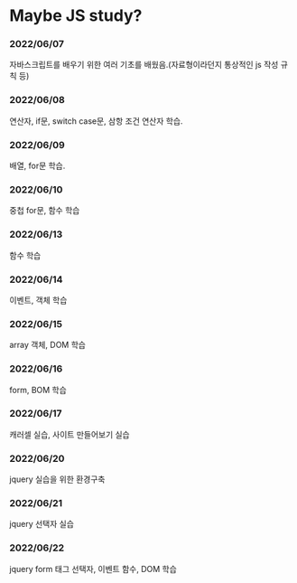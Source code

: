 # Maybe JS study?
### 2022/06/07
자바스크립트를 배우기 위한 여러 기초를 배웠음.(자료형이라던지 통상적인 js 작성 규칙 등)
### 2022/06/08
연산자, if문, switch case문, 삼항 조건 연산자 학습.
### 2022/06/09
배열, for문 학습.
### 2022/06/10
중첩 for문, 함수 학습
### 2022/06/13
함수 학습
### 2022/06/14
이벤트, 객체 학습
### 2022/06/15
array 객체, DOM 학습
### 2022/06/16
form, BOM 학습
### 2022/06/17
캐러셀 실습, 사이트 만들어보기 실습
### 2022/06/20
jquery 실습을 위한 환경구축
### 2022/06/21
jquery 선택자 실습
### 2022/06/22
jquery form 태그 선택자, 이벤트 함수, DOM 학습
